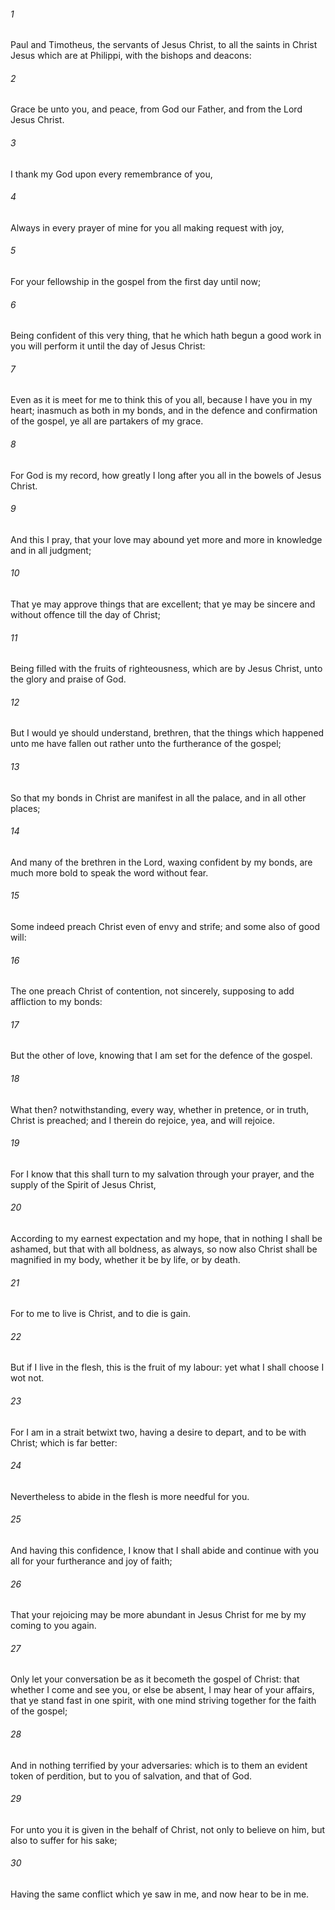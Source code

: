 ###### 1
Paul and Timotheus, the servants of Jesus Christ, to all the saints in Christ Jesus which are at Philippi, with the bishops and deacons:

###### 2
Grace be unto you, and peace, from God our Father, and from the Lord Jesus Christ.

###### 3
I thank my God upon every remembrance of you,

###### 4
Always in every prayer of mine for you all making request with joy,

###### 5
For your fellowship in the gospel from the first day until now;

###### 6
Being confident of this very thing, that he which hath begun a good work in you will perform it until the day of Jesus Christ:

###### 7
Even as it is meet for me to think this of you all, because I have you in my heart; inasmuch as both in my bonds, and in the defence and confirmation of the gospel, ye all are partakers of my grace.

###### 8
For God is my record, how greatly I long after you all in the bowels of Jesus Christ.

###### 9
And this I pray, that your love may abound yet more and more in knowledge and in all judgment;

###### 10
That ye may approve things that are excellent; that ye may be sincere and without offence till the day of Christ;

###### 11
Being filled with the fruits of righteousness, which are by Jesus Christ, unto the glory and praise of God.

###### 12
But I would ye should understand, brethren, that the things which happened unto me have fallen out rather unto the furtherance of the gospel;

###### 13
So that my bonds in Christ are manifest in all the palace, and in all other places;

###### 14
And many of the brethren in the Lord, waxing confident by my bonds, are much more bold to speak the word without fear.

###### 15
Some indeed preach Christ even of envy and strife; and some also of good will:

###### 16
The one preach Christ of contention, not sincerely, supposing to add affliction to my bonds:

###### 17
But the other of love, knowing that I am set for the defence of the gospel.

###### 18
What then? notwithstanding, every way, whether in pretence, or in truth, Christ is preached; and I therein do rejoice, yea, and will rejoice.

###### 19
For I know that this shall turn to my salvation through your prayer, and the supply of the Spirit of Jesus Christ,

###### 20
According to my earnest expectation and my hope, that in nothing I shall be ashamed, but that with all boldness, as always, so now also Christ shall be magnified in my body, whether it be by life, or by death.

###### 21
For to me to live is Christ, and to die is gain.

###### 22
But if I live in the flesh, this is the fruit of my labour: yet what I shall choose I wot not.

###### 23
For I am in a strait betwixt two, having a desire to depart, and to be with Christ; which is far better:

###### 24
Nevertheless to abide in the flesh is more needful for you.

###### 25
And having this confidence, I know that I shall abide and continue with you all for your furtherance and joy of faith;

###### 26
That your rejoicing may be more abundant in Jesus Christ for me by my coming to you again.

###### 27
Only let your conversation be as it becometh the gospel of Christ: that whether I come and see you, or else be absent, I may hear of your affairs, that ye stand fast in one spirit, with one mind striving together for the faith of the gospel;

###### 28
And in nothing terrified by your adversaries: which is to them an evident token of perdition, but to you of salvation, and that of God.

###### 29
For unto you it is given in the behalf of Christ, not only to believe on him, but also to suffer for his sake;

###### 30
Having the same conflict which ye saw in me, and now hear to be in me.

